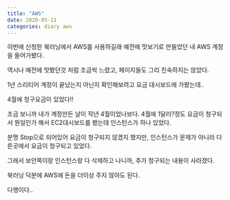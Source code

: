 ```yaml
---
title: "AWS"
date: 2020-05-11
categories: diary aws
---
```


이번에 신청한 북러닝에서 AWS를 사용하길래 예전에 맛보기로 만들었던 내 AWS 계정을 들어가봤다.

역시나 예전에 맛봤던것 처럼 조금씩 느렸고, 페이지들도 그리 친숙하지는 않았다.

1년 스리티어 계정이 끝났는지 아닌지 확인해보려고 요금 대시보드에 가봤는데..

4월에 청구요금이 있었다!!

조금 보니까 내가 계정만든 날이 작년 4월이었나보다. 4월에 1달러?정도 요금이 청구되서 뭔일인가 해서 EC2대시보드를 봤는데 인스턴스가 하나 있었다.

분명 Stop으로 되어있어 요금이 청구되지 않겠지 했지만, 인스턴스가 문제가 아니라 다른곳에서 요금이 청구되고 있었다.

그래서 보안쪽이랑 인스턴스랑 다 삭제하고 나니까, 추가 청구되는 내용이 사라졌다.

북러닝 덕분에 AWS에 돈을 더이상 주지 않아도 된다.

다행이다..

